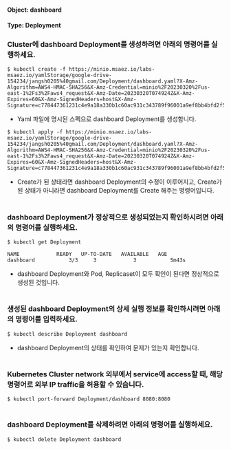 
#### Object: dashboard
#### Type: Deployment

### Cluster에 dashboard Deployment를 생성하려면 아래의 명령어를 실행하세요.

```
$ kubectl create -f https://minio.msaez.io/labs-msaez.io/yamlStorage/google-drive-154234/jangsh0205%40gmail.com/Deployment/dashboard.yaml?X-Amz-Algorithm=AWS4-HMAC-SHA256&X-Amz-Credential=minio%2F20230320%2Fus-east-1%2Fs3%2Faws4_request&X-Amz-Date=20230320T074924Z&X-Amz-Expires=60&X-Amz-SignedHeaders=host&X-Amz-Signature=c778447361231c4e9a18a330b1c60ac931c343789f96001a9ef8bb4bfd2f52e9
```
- Yaml 파일에 명시된 스펙으로 dashboard Deployment를 생성합니다.

```
$ kubectl apply -f https://minio.msaez.io/labs-msaez.io/yamlStorage/google-drive-154234/jangsh0205%40gmail.com/Deployment/dashboard.yaml?X-Amz-Algorithm=AWS4-HMAC-SHA256&X-Amz-Credential=minio%2F20230320%2Fus-east-1%2Fs3%2Faws4_request&X-Amz-Date=20230320T074924Z&X-Amz-Expires=60&X-Amz-SignedHeaders=host&X-Amz-Signature=c778447361231c4e9a18a330b1c60ac931c343789f96001a9ef8bb4bfd2f52e9
```
- Create가 된 상태라면 dashboard Deployment의 수정이 이루어지고, Create가 된 상태가 아니라면 dashboard Deployment를 Create 해주는 명령어입니다.  
#

### dashboard Deployment가 정상적으로 생성되었는지 확인하시려면 아래의 명령어를 실행하세요.

```
$ kubectl get Deployment

NAME            READY   UP-TO-DATE   AVAILABLE   AGE
dashboard           3/3     3            3           5m43s

```
- dashboard Deployment와 Pod, Replicaset이 모두 확인이 된다면 정상적으로 생성된 것입니다.
#

### 생성된 dashboard Deployment의 상세 실행 정보를 확인하시려면 아래의 명령어를 입력하세요.

```
$ kubectl describe Deployment dashboard
```
- dashboard Deployment의 상태를 확인하여 문제가 있는지 확인합니다. 
#

### Kubernetes Cluster network 외부에서 service에 access할 때, 해당 명령어로 외부 IP traffic을 허용할 수 있습니다.

```
$ kubectl port-forward Deployment/dashboard 8080:8080
```
#

### dashboard Deployment를 삭제하려면 아래의 명령어를 실행하세요.

```
$ kubectl delete Deployment dashboard
```
#

